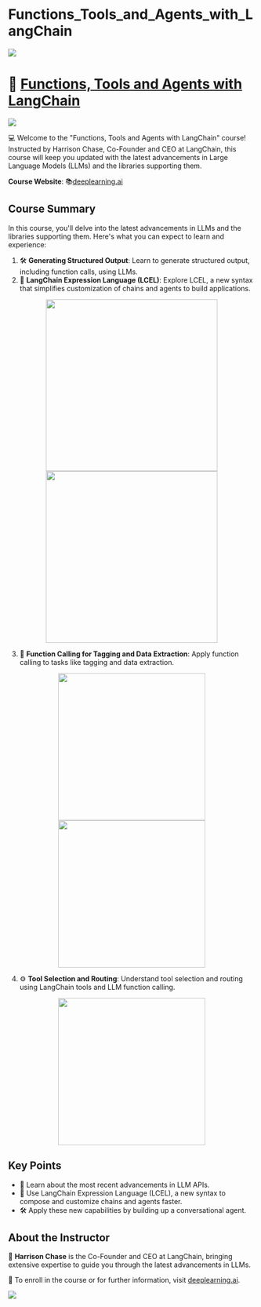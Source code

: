# Functions_Tools_and_Agents_with_LangChain

![](https://encrypted-tbn0.gstatic.com/images?q=tbn:ANd9GcSKEyscUOthz0AqKHcVHJmJ2gjTZct8tGPzJQ&usqp=CAU)


# 🚀 [Functions, Tools and Agents with LangChain](https://www.deeplearning.ai/short-courses/functions-tools-agents-langchain/)

![](https://encrypted-tbn0.gstatic.com/images?q=tbn:ANd9GcS6-7CmX9J8Se2pF_ew4d1BLaz4JVFf4asQLg&usqp=CAU)

💻 Welcome to the "Functions, Tools and Agents with LangChain" course! Instructed by Harrison Chase, Co-Founder and CEO at LangChain, this course will keep you updated with the latest advancements in Large Language Models (LLMs) and the libraries supporting them.

**Course Website**: 📚[deeplearning.ai](https://www.deeplearning.ai/short-courses/functions-tools-agents-langchain/)

## Course Summary
In this course, you'll delve into the latest advancements in LLMs and the libraries supporting them. Here's what you can expect to learn and experience:

1. 🛠 **Generating Structured Output**: Learn to generate structured output, including function calls, using LLMs.
2. 💬 **LangChain Expression Language (LCEL)**: Explore LCEL, a new syntax that simplifies customization of chains and agents to build applications.
<p align="center">
<img src="images/2_1.png" height="350"> 
<img src="images/2_2.png" height="350"> 
</p>

3. 🔄 **Function Calling for Tagging and Data Extraction**: Apply function calling to tasks like tagging and data extraction.
<p align="center">
<img src="images/4_1.png" height="300"> 
<img src="images/4_2.png" height="300"> 
</p>

4. ⚙️ **Tool Selection and Routing**: Understand tool selection and routing using LangChain tools and LLM function calling.
<p align="center">
<img src="images/5_1.png" height="300"> 
</p>

## Key Points
- 🧠 Learn about the most recent advancements in LLM APIs.
- 💬 Use LangChain Expression Language (LCEL), a new syntax to compose and customize chains and agents faster.
- 🛠 Apply these new capabilities by building up a conversational agent.

## About the Instructor
🌟 **Harrison Chase** is the Co-Founder and CEO at LangChain, bringing extensive expertise to guide you through the latest advancements in LLMs.

🔗 To enroll in the course or for further information, visit [deeplearning.ai](https://www.deeplearning.ai/short-courses/).

![](https://encrypted-tbn0.gstatic.com/images?q=tbn:ANd9GcTr9ztQyw9jzpGcEpHazb_eI0wZE2o8aTpBaw&usqp=CAU)
